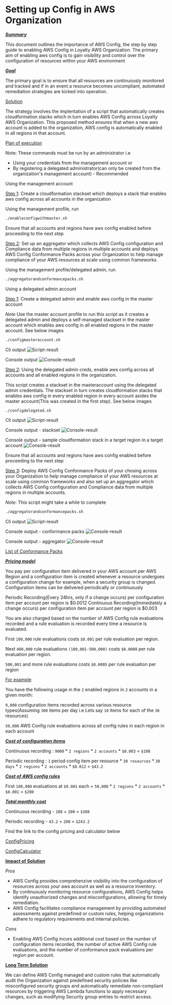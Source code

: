 # Setting up Config in AWS Organization

<ins>___Summary___</ins>

This document outlines the importance of AWS Config, the step by step guide to enabling AWS Config in Loyalty AWS Organization. The primary aim of enabling aws config is to gain visibility and control over the configuration of resources within your AWS environment

<ins>___Goal___</ins>

The primary goal is to ensure that all resources are continuously monitored and tracked and if in an event a resource becomes uncompliant, automated remediation strategies are kicked into operation.

<ins>Solution</ins>

The strategy involves the implentation of a script that automatically creates cloudformation stacks which in turn enables AWS Config across Loyalty AWS Organization. This proposed method ensures that when a new aws account is added to the organization, AWS config is automatically enabled in all regions in that account.

<ins>Plan of execution</ins>

Note: These commands must be run by an administrator i.e 

- Using your credentials from the management account or
- By registering a delegated administrator(can only be created from the organization's management account) - Recommended

Using the management account

<ins>Step 1</ins>: Create a cloudformation stackset which deploys a stack that enables aws config across all accounts in the organization

Using the management profile, run 
```sh
./enableconfigwithmaster.sh
```

Ensure that all accounts and regions have aws config enabled before proceeding to the next step

<ins>Step 2</ins>: Set up an aggregator which collects AWS Config configuration and Compliance data from multiple regions in multiple accounts and deploys AWS Config Conformance Packs across your Organization to help manage compliance of your AWS resources at scale using common frameworks.

Using the management profile/delegated admin, run 
```sh
./aggregatorandconformancepacks.sh
```

Using a delegated admin account

<ins>Step 1</ins>: Create a delegated admin and enable aws config in the master account

_Note_ Use the master account profile to run this script as it creates a delegated admin and deploys a self-managed stackset in the master account which enables aws config in all enabled regions in the master account. See below images

```sh
./configmasteraccount.sh
```

Cli output
![Script-result](https://configtestpictures.s3.us-west-1.amazonaws.com/configmasteraccount.png)

Console output
![Console-result](https://configtestpictures.s3.us-west-1.amazonaws.com/stacksetinmasteraccount.png)

<ins>Step 2</ins>: Using the delegated admin creds, enable aws config across all accounts and all enabled regions in the organization. 

This script creates a stackset in the masteraccount using the delegated admin credentials. The stackset in turn creates cloudformation stacks that enables aws config in every enabled region in every account asides the master account(This was created in the first step). See below images

```sh
./configdelegated.sh
```

Cli output
![Script-result](https://configtestpictures.s3.us-west-1.amazonaws.com/orgwidestacksetscript.png)

Console output - stackset
![Console-result](https://configtestpictures.s3.us-west-1.amazonaws.com/stack-set-for-org-wide-in-master-account.png)

Console output - sample cloudformation stack in a target region in a target account
![Console-result](https://configtestpictures.s3.us-west-1.amazonaws.com/stacks-in-each-region-in-each-account.png)

Ensure that all accounts and regions have aws config enabled before proceeding to the next step

<ins>Step 3</ins>: Deploy AWS Config Conformance Packs of your chosing across your Organization to help manage compliance of your AWS resources at scale using common frameworks and also set up an aggregator which collects AWS Config configuration and Compliance data from multiple regions in multiple accounts.

_Note_:  This script might take a while to complete

```sh
./aggregatorandconformancepacks.sh
```

Cli output
![Script-result](https://configtestpictures.s3.us-west-1.amazonaws.com/aggregator-conformance-script.png)

Console output - conformance packs
![Console-result](https://configtestpictures.s3.us-west-1.amazonaws.com/conformancepacks.png)

Console output - aggregator
![Console-result](https://configtestpictures.s3.us-west-1.amazonaws.com/EndGoal.png)

[List of Conformance Packs](https://github.com/awslabs/aws-config-rules/tree/master/aws-config-conformance-packs)



<ins>___Pricing model___</ins>

You pay per configuration item delivered in your AWS account per AWS Region and a configuration item is created whenever a resource undergoes a configuration change for example, when a security group is changed. Configuration items can be delivered periodically or continuously

Periodic Recording(Every 24hrs, only if a change occurs) per configuration item per account per region is $0.0012
Continuous Recording(Immediately a change occurs) per configuration item per account per region is $0.003

You are also charged based on the number of AWS Config rule evaluations recorded and a rule evaluation is recorded every time a resource is evaluated.

First `100,000` rule evaluations costs `$0.001` per rule evaluation per region.

Next `400,000` rule evaluations `(100,001-500,000)` costs `$0.0008` per rule evaluation per region.

`500,001` and more rule evaluations costs `$0.0005` per rule evaluation per region

<ins>For example</ins>

You have the following usage in the `2` enabled regions in `2` accounts in a given month:

`9,000` configuration items recorded across various resource types(Assuming `300` items per day i.e Lets say `10` items for each of the `30` resources)

`50,000` AWS Config rule evaluations across all config rules in each region in each account

<ins>___Cost of configuration items___</ins>

Continuous recording : `9000` * `2 regions` * `2 accounts` * `$0.003` = `$108`

Periodic recording : `1` period config item per resource * `30 resources` * `30 days` * `2 regions` * `2 accounts` * `$0.012` = `$43.2`

<ins>___Cost of AWS config rules___</ins>

First `100,000` evaluations at `$0.001` each = `50,000` * `2 regions` * `2 accounts` * `$0.001` = `$200`

<ins>___Total monthly cost___</ins>

Continuous recording - `108` + `200` = `$308`

Periodic recording - `43.2` + `200` = `$243.2`

Find the link to the config pricing and calculator below

[ConfigPricing](https://aws.amazon.com/config/pricing/)

[ConfigCalculator](https://calculator.aws/#/createCalculator/Config)



<ins>__Impact of Solution__</ins>

_Pros_
- AWS Config provides comprehenzive visibility into the configuration of resources across your aws account as well as a resource inventory.
- By continuously monitoring resource configurations, AWS Config helps identify unauthorized changes and misconfigurations, allowing for timely remediation.
- AWS Config facilitates compliance management by providing automated assessments against predefined or custom rules, helping organizations adhere to regulatory requirements and internal policies.

_Cons_
- Enabling AWS Config incurs additional cost based on the number of configuration items recorded, the number of active AWS Config rule evaluations, and the number of conformance pack evaluations per region per account.



<ins>__Long Term Solution__</ins>

We can define AWS Config managed and custom rules that automatically audit the Organization against predefined security policies like misconfigured security groups and automatically remediate non-compliant resources by triggering AWS Lambda functions to apply necessary changes, such as modifying Security group entries to restrict access.